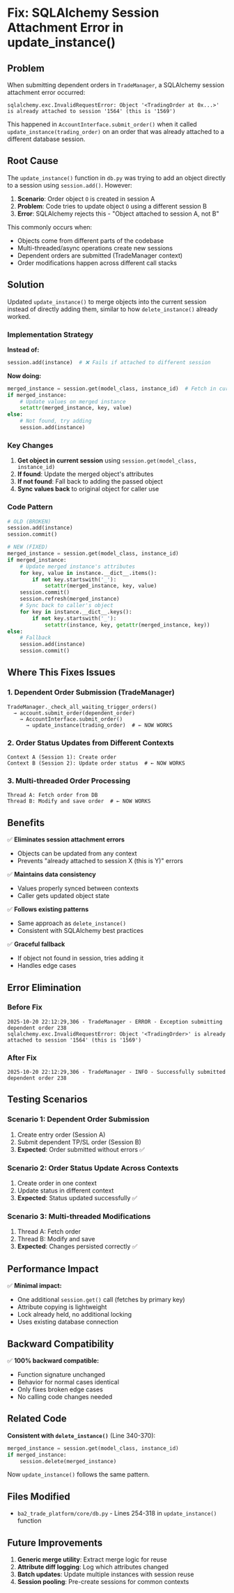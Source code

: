 # Fix: SQLAlchemy Session Attachment Error in update_instance()

## Problem

When submitting dependent orders in `TradeManager`, a SQLAlchemy session attachment error occurred:

```
sqlalchemy.exc.InvalidRequestError: Object '<TradingOrder at 0x...>' is already attached to session '1564' (this is '1569')
```

This happened in `AccountInterface.submit_order()` when it called `update_instance(trading_order)` on an order that was already attached to a different database session.

## Root Cause

The `update_instance()` function in `db.py` was trying to add an object directly to a session using `session.add()`. However:

1. **Scenario**: Order object `O` is created in session A
2. **Problem**: Code tries to update object `O` using a different session B
3. **Error**: SQLAlchemy rejects this - "Object attached to session A, not B"

This commonly occurs when:
- Objects come from different parts of the codebase
- Multi-threaded/async operations create new sessions
- Dependent orders are submitted (TradeManager context)
- Order modifications happen across different call stacks

## Solution

Updated `update_instance()` to merge objects into the current session instead of directly adding them, similar to how `delete_instance()` already worked.

### Implementation Strategy

**Instead of:**
```python
session.add(instance)  # ❌ Fails if attached to different session
```

**Now doing:**
```python
merged_instance = session.get(model_class, instance_id)  # Fetch in current session
if merged_instance:
    # Update values on merged instance
    setattr(merged_instance, key, value)
else:
    # Not found, try adding
    session.add(instance)
```

### Key Changes

1. **Get object in current session** using `session.get(model_class, instance_id)`
2. **If found**: Update the merged object's attributes
3. **If not found**: Fall back to adding the passed object
4. **Sync values back** to original object for caller use

### Code Pattern

```python
# OLD (BROKEN)
session.add(instance)
session.commit()

# NEW (FIXED)
merged_instance = session.get(model_class, instance_id)
if merged_instance:
    # Update merged instance's attributes
    for key, value in instance.__dict__.items():
        if not key.startswith('_'):
            setattr(merged_instance, key, value)
    session.commit()
    session.refresh(merged_instance)
    # Sync back to caller's object
    for key in instance.__dict__.keys():
        if not key.startswith('_'):
            setattr(instance, key, getattr(merged_instance, key))
else:
    # Fallback
    session.add(instance)
    session.commit()
```

## Where This Fixes Issues

### 1. Dependent Order Submission (TradeManager)
```
TradeManager._check_all_waiting_trigger_orders()
  → account.submit_order(dependent_order)
    → AccountInterface.submit_order()
      → update_instance(trading_order)  # ← NOW WORKS
```

### 2. Order Status Updates from Different Contexts
```
Context A (Session 1): Create order
Context B (Session 2): Update order status  # ← NOW WORKS
```

### 3. Multi-threaded Order Processing
```
Thread A: Fetch order from DB
Thread B: Modify and save order  # ← NOW WORKS
```

## Benefits

✅ **Eliminates session attachment errors**
- Objects can be updated from any context
- Prevents "already attached to session X (this is Y)" errors

✅ **Maintains data consistency**
- Values properly synced between contexts
- Caller gets updated object state

✅ **Follows existing patterns**
- Same approach as `delete_instance()`
- Consistent with SQLAlchemy best practices

✅ **Graceful fallback**
- If object not found in session, tries adding it
- Handles edge cases

## Error Elimination

### Before Fix
```
2025-10-20 22:12:29,306 - TradeManager - ERROR - Exception submitting dependent order 238
sqlalchemy.exc.InvalidRequestError: Object '<TradingOrder>' is already attached to session '1564' (this is '1569')
```

### After Fix
```
2025-10-20 22:12:29,306 - TradeManager - INFO - Successfully submitted dependent order 238
```

## Testing Scenarios

### Scenario 1: Dependent Order Submission
1. Create entry order (Session A)
2. Submit dependent TP/SL order (Session B)
3. **Expected**: Order submitted without errors ✅

### Scenario 2: Order Status Update Across Contexts
1. Create order in one context
2. Update status in different context
3. **Expected**: Status updated successfully ✅

### Scenario 3: Multi-threaded Modifications
1. Thread A: Fetch order
2. Thread B: Modify and save
3. **Expected**: Changes persisted correctly ✅

## Performance Impact

✅ **Minimal impact:**
- One additional `session.get()` call (fetches by primary key)
- Attribute copying is lightweight
- Lock already held, no additional locking
- Uses existing database connection

## Backward Compatibility

✅ **100% backward compatible:**
- Function signature unchanged
- Behavior for normal cases identical
- Only fixes broken edge cases
- No calling code changes needed

## Related Code

**Consistent with `delete_instance()`** (Line 340-370):
```python
merged_instance = session.get(model_class, instance_id)
if merged_instance:
    session.delete(merged_instance)
```

Now `update_instance()` follows the same pattern.

## Files Modified

- `ba2_trade_platform/core/db.py` - Lines 254-318 in `update_instance()` function

## Future Improvements

1. **Generic merge utility**: Extract merge logic for reuse
2. **Attribute diff logging**: Log which attributes changed
3. **Batch updates**: Update multiple instances with session reuse
4. **Session pooling**: Pre-create sessions for common contexts
